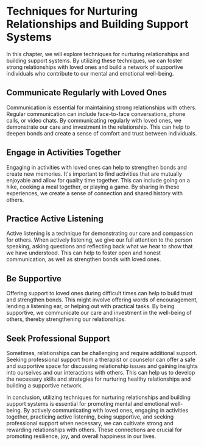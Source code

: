 Techniques for Nurturing Relationships and Building Support Systems
====================================================================================================================================

In this chapter, we will explore techniques for nurturing relationships and building support systems. By utilizing these techniques, we can foster strong relationships with loved ones and build a network of supportive individuals who contribute to our mental and emotional well-being.

Communicate Regularly with Loved Ones
-------------------------------------

Communication is essential for maintaining strong relationships with others. Regular communication can include face-to-face conversations, phone calls, or video chats. By communicating regularly with loved ones, we demonstrate our care and investment in the relationship. This can help to deepen bonds and create a sense of comfort and trust between individuals.

Engage in Activities Together
-----------------------------

Engaging in activities with loved ones can help to strengthen bonds and create new memories. It's important to find activities that are mutually enjoyable and allow for quality time together. This can include going on a hike, cooking a meal together, or playing a game. By sharing in these experiences, we create a sense of connection and shared history with others.

Practice Active Listening
-------------------------

Active listening is a technique for demonstrating our care and compassion for others. When actively listening, we give our full attention to the person speaking, asking questions and reflecting back what we hear to show that we have understood. This can help to foster open and honest communication, as well as strengthen bonds with loved ones.

Be Supportive
-------------

Offering support to loved ones during difficult times can help to build trust and strengthen bonds. This might involve offering words of encouragement, lending a listening ear, or helping out with practical tasks. By being supportive, we communicate our care and investment in the well-being of others, thereby strengthening our relationships.

Seek Professional Support
-------------------------

Sometimes, relationships can be challenging and require additional support. Seeking professional support from a therapist or counselor can offer a safe and supportive space for discussing relationship issues and gaining insights into ourselves and our interactions with others. This can help us to develop the necessary skills and strategies for nurturing healthy relationships and building a supportive network.

In conclusion, utilizing techniques for nurturing relationships and building support systems is essential for promoting mental and emotional well-being. By actively communicating with loved ones, engaging in activities together, practicing active listening, being supportive, and seeking professional support when necessary, we can cultivate strong and rewarding relationships with others. These connections are crucial for promoting resilience, joy, and overall happiness in our lives.
